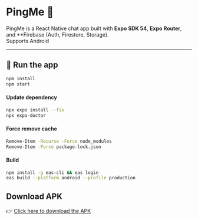 # PingMe 📱

PingMe is a React Native chat app built with **Expo SDK 54**, **Expo Router**, and **Firebase (Auth, Firestore, Storage).  
Supports Android

---

## 🚀 Run the app

```sh
npm install
npm start
```
#### Update dependency

```sh
npx expo install --fix
npx expo-doctor
```
#### Force remove cache

```sh
Remove-Item -Recurse -Force node_modules
Remove-Item -Force package-lock.json
```

#### Build

```sh
npm install -g eas-cli && eas login
eas build --platform android --profile production
```

## Download APK
👉 [Click here to download the APK](https://expo.dev/artifacts/eas/v226H3RLGw1n4rGzcfL4aV.apk)

